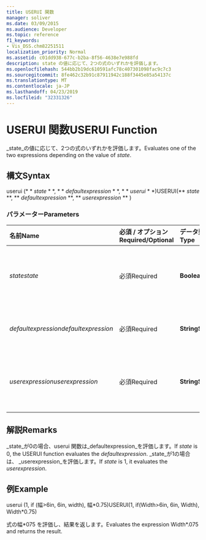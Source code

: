 ```yaml
---
title: USERUI 関数
manager: soliver
ms.date: 03/09/2015
ms.audience: Developer
ms.topic: reference
f1_keywords:
- Vis_DSS.chm82251511
localization_priority: Normal
ms.assetid: c01dd938-677c-b2ba-8f56-4638e7e988fd
description: state の値に応じて、2つの式のいずれかを評価します。
ms.openlocfilehash: 544bb2b19dc610591afc78c407301098fac9c7c3
ms.sourcegitcommit: 8fe462c32b91c87911942c188f3445e85a54137c
ms.translationtype: MT
ms.contentlocale: ja-JP
ms.lasthandoff: 04/23/2019
ms.locfileid: "32331326"
---
```

# <a name="userui-function"></a><span data-ttu-id="910bc-103">USERUI 関数</span><span class="sxs-lookup"><span data-stu-id="910bc-103">USERUI Function</span></span>

<span data-ttu-id="910bc-104">_state_の値に応じて、2つの式のいずれかを評価します。</span><span class="sxs-lookup"><span data-stu-id="910bc-104">Evaluates one of the two expressions depending on the value of  _state_.</span></span>
  
## <a name="syntax"></a><span data-ttu-id="910bc-105">構文</span><span class="sxs-lookup"><span data-stu-id="910bc-105">Syntax</span></span>

<span data-ttu-id="910bc-106">userui (\* \* *state* \* \*, \* \* *defaultexpression* \* \*, \* \* *userui* \* \*)</span><span class="sxs-lookup"><span data-stu-id="910bc-106">USERUI(\*\* *state* \*\*, \*\* *defaultexpression* \*\*, \*\* *userexpression* \*\* )</span></span> 
  
### <a name="parameters"></a><span data-ttu-id="910bc-107">パラメーター</span><span class="sxs-lookup"><span data-stu-id="910bc-107">Parameters</span></span>

|<span data-ttu-id="910bc-108">**名前**</span><span class="sxs-lookup"><span data-stu-id="910bc-108">**Name**</span></span>|<span data-ttu-id="910bc-109">**必須 / オプション**</span><span class="sxs-lookup"><span data-stu-id="910bc-109">**Required/Optional**</span></span>|<span data-ttu-id="910bc-110">**データ型**</span><span class="sxs-lookup"><span data-stu-id="910bc-110">**Data Type**</span></span>|<span data-ttu-id="910bc-111">**説明**</span><span class="sxs-lookup"><span data-stu-id="910bc-111">**Description**</span></span>|
|:-----|:-----|:-----|:-----|
| <span data-ttu-id="910bc-112">_state_</span><span class="sxs-lookup"><span data-stu-id="910bc-112">_state_</span></span> <br/> |<span data-ttu-id="910bc-113">必須</span><span class="sxs-lookup"><span data-stu-id="910bc-113">Required</span></span>  <br/> |<span data-ttu-id="910bc-114">**Boolean**</span><span class="sxs-lookup"><span data-stu-id="910bc-114">**Boolean**</span></span> <br/> |<span data-ttu-id="910bc-115">評価する式を指定します。</span><span class="sxs-lookup"><span data-stu-id="910bc-115">Determines which expression to evaluate.</span></span>  <br/> |
| <span data-ttu-id="910bc-116">_defaultexpression_</span><span class="sxs-lookup"><span data-stu-id="910bc-116">_defaultexpression_</span></span> <br/> |<span data-ttu-id="910bc-117">必須</span><span class="sxs-lookup"><span data-stu-id="910bc-117">Required</span></span>  <br/> |<span data-ttu-id="910bc-118">**String**</span><span class="sxs-lookup"><span data-stu-id="910bc-118">**String**</span></span> <br/> |<span data-ttu-id="910bc-119">既定の式を指定します。</span><span class="sxs-lookup"><span data-stu-id="910bc-119">The default expression.</span></span>  <br/> |
| <span data-ttu-id="910bc-120">_userexpression_</span><span class="sxs-lookup"><span data-stu-id="910bc-120">_userexpression_</span></span> <br/> |<span data-ttu-id="910bc-121">必須</span><span class="sxs-lookup"><span data-stu-id="910bc-121">Required</span></span>  <br/> |<span data-ttu-id="910bc-122">**String**</span><span class="sxs-lookup"><span data-stu-id="910bc-122">**String**</span></span> <br/> |<span data-ttu-id="910bc-123">ユーザーによって指定された式。</span><span class="sxs-lookup"><span data-stu-id="910bc-123">An expression supplied by the user.</span></span>  <br/> |
   
## <a name="remarks"></a><span data-ttu-id="910bc-124">解説</span><span class="sxs-lookup"><span data-stu-id="910bc-124">Remarks</span></span>

<span data-ttu-id="910bc-125">_state_が0の場合、userui 関数は_defaultexpression_を評価します。</span><span class="sxs-lookup"><span data-stu-id="910bc-125">If  _state_ is 0, the USERUI function evaluates the  _defaultexpression_.</span></span> <span data-ttu-id="910bc-126">_state_が1の場合は、 _userexpression_を評価します。</span><span class="sxs-lookup"><span data-stu-id="910bc-126">If  _state_ is 1, it evaluates the  _userexpression_.</span></span>
  
## <a name="example"></a><span data-ttu-id="910bc-127">例</span><span class="sxs-lookup"><span data-stu-id="910bc-127">Example</span></span>

<span data-ttu-id="910bc-128">userui (1, if (幅\>6in, 6in, width), 幅\*0.75)</span><span class="sxs-lookup"><span data-stu-id="910bc-128">USERUI(1, if(Width\>6in, 6in, Width), Width\*0.75)</span></span> 
  
<span data-ttu-id="910bc-129">式の幅\*075 を評価し、結果を返します。</span><span class="sxs-lookup"><span data-stu-id="910bc-129">Evaluates the expression Width\*.075 and returns the result.</span></span> 
  

